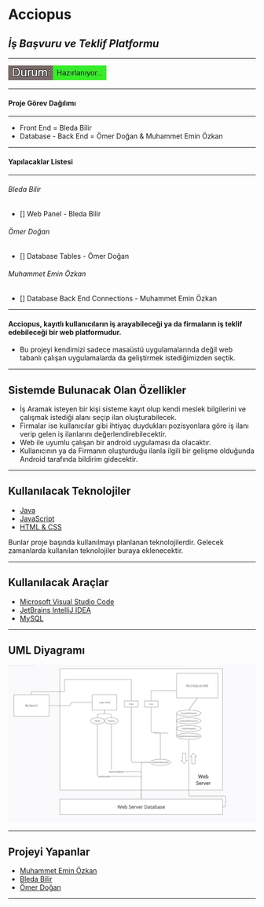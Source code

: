 # Acciopus
## _İş Başvuru ve Teklif Platformu_
------

![status](https://github.com/Iskenderun-Technical-University/YMZ_Acciopus/blob/master/status.jpg?raw=true "status")

-------

#### Proje Görev Dağılımı
-------

- Front End = Bleda Bilir
- Database - Back End = Ömer Doğan & Muhammet Emin Özkan

-------

#### Yapılacaklar Listesi
-------
###### Bleda Bilir
- [] Web Panel - Bleda Bilir

###### Ömer Doğan
- [] Database Tables - Ömer Doğan 

###### Muhammet Emin Özkan
- [] Database Back End Connections - Muhammet Emin Özkan

--------

#### Acciopus, kayıtlı kullanıcıların iş arayabileceği ya da firmaların iş teklif edebileceği bir web platformudur.

- Bu projeyi kendimizi sadece masaüstü uygulamalarında değil web tabanlı çalışan uygulamalarda da geliştirmek istediğimizden seçtik. 


------


## Sistemde Bulunacak Olan Özellikler

- İş Aramak isteyen bir kişi sisteme kayıt olup kendi meslek bilgilerini ve çalışmak istediği alanı seçip ilan oluşturabilecek.
- Firmalar ise kullanıcılar gibi ihtiyaç duydukları pozisyonlara göre iş ilanı verip gelen iş ilanlarını değerlendirebilecektir.
- Web ile uyumlu çalışan bir android uygulaması da olacaktır.
- Kullanıcının ya da Firmanın oluşturduğu ilanla ilgili bir gelişme olduğunda Android tarafında bildirim gidecektir.

-------



## Kullanılacak Teknolojiler

- [Java](https://www.java.com/tr/ "Java")
- [JavaScript](https://www.javascript.com/ "JavaScript") 
- [HTML & CSS](https://html.com/ "HTML & CSS")

Bunlar proje başında kullanılmayı planlanan teknolojilerdir. Gelecek zamanlarda kullanılan teknolojiler buraya eklenecektir.

------

## Kullanılacak Araçlar

- [Microsoft Visual Studio Code](https://code.visualstudio.com/ "Microsoft Visual Studio Code")
- [JetBrains IntelliJ IDEA](https://www.jetbrains.com/idea/ "JetBrains IntelliJ IDEA")
- [MySQL](https://www.mysql.com/ "MySQL")


----
## UML Diyagramı

![UML](https://github.com/Iskenderun-Technical-University/YMZ_Acciopus/blob/master/UML_Diagram.PNG?raw=true "UML Diyagramı")

-----

## Projeyi Yapanlar

- [Muhammet Emin Özkan](https://github.com/eminozkan "eminozkan")
- [Bleda Bilir](https://github.com/BledaBilir01 "bledabilir01")
- [Ömer Doğan](https://github.com/qumer0 "omerdogan")

-----
